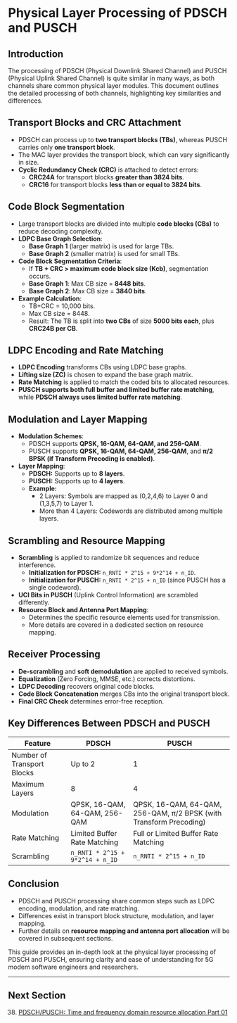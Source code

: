 # Physical Layer Processing of PDSCH and PUSCH

## Introduction
The processing of PDSCH (Physical Downlink Shared Channel) and PUSCH (Physical Uplink Shared Channel) is quite similar in many ways, as both channels share common physical layer modules. This document outlines the detailed processing of both channels, highlighting key similarities and differences.

## Transport Blocks and CRC Attachment
- PDSCH can process up to **two transport blocks (TBs)**, whereas PUSCH carries only **one transport block**.
- The MAC layer provides the transport block, which can vary significantly in size.
- **Cyclic Redundancy Check (CRC)** is attached to detect errors:
  - **CRC24A** for transport blocks **greater than 3824 bits**.
  - **CRC16** for transport blocks **less than or equal to 3824 bits**.

## Code Block Segmentation
- Large transport blocks are divided into multiple **code blocks (CBs)** to reduce decoding complexity.
- **LDPC Base Graph Selection**:
  - **Base Graph 1** (larger matrix) is used for large TBs.
  - **Base Graph 2** (smaller matrix) is used for small TBs.
- **Code Block Segmentation Criteria**:
  - If **TB + CRC > maximum code block size (Kcb)**, segmentation occurs.
  - **Base Graph 1**: Max CB size = **8448 bits**.
  - **Base Graph 2**: Max CB size = **3840 bits**.
- **Example Calculation**:
  - TB+CRC = 10,000 bits.
  - Max CB size = 8448.
  - Result: The TB is split into **two CBs** of size **5000 bits each**, plus **CRC24B per CB**.

## LDPC Encoding and Rate Matching
- **LDPC Encoding** transforms CBs using LDPC base graphs.
- **Lifting size (ZC)** is chosen to expand the base graph matrix.
- **Rate Matching** is applied to match the coded bits to allocated resources.
- **PUSCH supports both full buffer and limited buffer rate matching**, while **PDSCH always uses limited buffer rate matching**.

## Modulation and Layer Mapping
- **Modulation Schemes**:
  - PDSCH supports **QPSK, 16-QAM, 64-QAM, and 256-QAM**.
  - PUSCH supports **QPSK, 16-QAM, 64-QAM, 256-QAM**, and **π/2 BPSK (if Transform Precoding is enabled)**.
- **Layer Mapping**:
  - **PDSCH:** Supports up to **8 layers**.
  - **PUSCH:** Supports up to **4 layers**.
  - **Example:**
    - 2 Layers: Symbols are mapped as (0,2,4,6) to Layer 0 and (1,3,5,7) to Layer 1.
    - More than 4 Layers: Codewords are distributed among multiple layers.

## Scrambling and Resource Mapping
- **Scrambling** is applied to randomize bit sequences and reduce interference.
  - **Initialization for PDSCH:** `n_RNTI * 2^15 + 9*2^14 + n_ID`.
  - **Initialization for PUSCH:** `n_RNTI * 2^15 + n_ID` (since PUSCH has a single codeword).
- **UCI Bits in PUSCH** (Uplink Control Information) are scrambled differently.
- **Resource Block and Antenna Port Mapping**:
  - Determines the specific resource elements used for transmission.
  - More details are covered in a dedicated section on resource mapping.

## Receiver Processing
- **De-scrambling** and **soft demodulation** are applied to received symbols.
- **Equalization** (Zero Forcing, MMSE, etc.) corrects distortions.
- **LDPC Decoding** recovers original code blocks.
- **Code Block Concatenation** merges CBs into the original transport block.
- **Final CRC Check** determines error-free reception.

## Key Differences Between PDSCH and PUSCH
| Feature | PDSCH | PUSCH |
|---------|-------|-------|
| Number of Transport Blocks | Up to 2 | 1 |
| Maximum Layers | 8 | 4 |
| Modulation | QPSK, 16-QAM, 64-QAM, 256-QAM | QPSK, 16-QAM, 64-QAM, 256-QAM, π/2 BPSK (with Transform Precoding) |
| Rate Matching | Limited Buffer Rate Matching | Full or Limited Buffer Rate Matching |
| Scrambling | `n_RNTI * 2^15 + 9*2^14 + n_ID` | `n_RNTI * 2^15 + n_ID` |

## Conclusion
- PDSCH and PUSCH processing share common steps such as LDPC encoding, modulation, and rate matching.
- Differences exist in transport block structure, modulation, and layer mapping.
- Further details on **resource mapping and antenna port allocation** will be covered in subsequent sections.

This guide provides an in-depth look at the physical layer processing of PDSCH and PUSCH, ensuring clarity and ease of understanding for 5G modem software engineers and researchers.


---
## Next Section
38. [PDSCH/PUSCH: Time and frequency domain resource allocation Part 01](Time_Frequency_Resource_Allocation_Part_01.md)  
